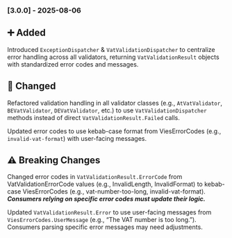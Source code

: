 ### [3.0.0] - 2025-08-06

## ➕ Added

Introduced `ExceptionDispatcher` & `VatValidationDispatcher` to centralize error handling across all validators, returning `VatValidationResult` objects with standardized error codes and messages.

## 🔄 Changed

Refactored validation handling in all validator classes (e.g., `AtVatValidator`, `BEVatValidator`, `DEVatValidator`, etc.) to use `VatValidationDispatcher` methods instead of direct `VatValidationResult.Failed` calls.

Updated error codes to use kebab-case format from ViesErrorCodes (e.g., `invalid-vat-format`) with user-facing messages.

## ⚠️ Breaking Changes

Changed error codes in `VatValidationResult.ErrorCode` from VatValidationErrorCode values (e.g., InvalidLength, InvalidFormat) to kebab-case ViesErrorCodes (e.g., vat-number-too-long, invalid-vat-format). ___Consumers relying on specific error codes must update their logic.___

Updated `VatValidationResult.Error` to use user-facing messages from `ViesErrorCodes.UserMessage` (e.g., “The VAT number is too long.”). Consumers parsing specific error messages may need adjustments.
